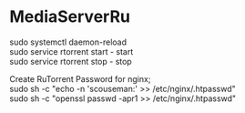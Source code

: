 # MediaServerRu

sudo systemctl daemon-reload  
sudo service rtorrent start       - start  
sudo service rtorrent stop        - stop  


Create RuTorrent Password for nginx;  
sudo sh -c "echo -n 'scouseman:' >> /etc/nginx/.htpasswd"  
sudo sh -c "openssl passwd -apr1 >> /etc/nginx/.htpasswd"  
